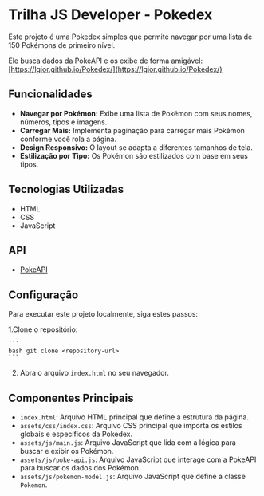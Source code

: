 # Trilha JS Developer - Pokedex

Este projeto é uma Pokedex simples que permite navegar por uma lista de 150 Pokémons de primeiro nível.

Ele busca dados da PokeAPI e os exibe de forma amigável: [https://lgjor.github.io/Pokedex/](https://lgjor.github.io/Pokedex/)

## Funcionalidades

- **Navegar por Pokémon:** Exibe uma lista de Pokémon com seus nomes, números, tipos e imagens.
- **Carregar Mais:** Implementa paginação para carregar mais Pokémon conforme você rola a página.
- **Design Responsivo:** O layout se adapta a diferentes tamanhos de tela.
- **Estilização por Tipo:** Os Pokémon são estilizados com base em seus tipos.

## Tecnologias Utilizadas

- HTML
- CSS
- JavaScript

## API

- [PokeAPI](https://pokeapi.co/)

## Configuração

Para executar este projeto localmente, siga estes passos:

1.Clone o repositório:

    ```
    bash git clone <repository-url>
    ```
2.  Abra o arquivo `index.html` no seu navegador.

## Componentes Principais

- `index.html`: Arquivo HTML principal que define a estrutura da página.
- `assets/css/index.css`: Arquivo CSS principal que importa os estilos globais e específicos da Pokedex.
- `assets/js/main.js`: Arquivo JavaScript que lida com a lógica para buscar e exibir os Pokémon.
- `assets/js/poke-api.js`: Arquivo JavaScript que interage com a PokeAPI para buscar os dados dos Pokémon.
- `assets/js/pokemon-model.js`: Arquivo JavaScript que define a classe `Pokemon`.

